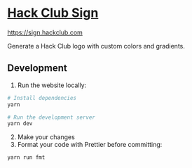# [Hack Club Sign](https://sign.hackclub.com)

https://sign.hackclub.com

Generate a Hack Club logo with custom colors and gradients.

## Development

1. Run the website locally:

```bash
# Install dependencies
yarn

# Run the development server
yarn dev
```

2. Make your changes
3. Format your code with Prettier before committing:

```bash
yarn run fmt
```
